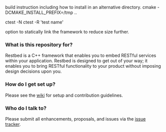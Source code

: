 build instruction including how to install in an alternative directory.
cmake -DCMAKE_INSTALL_PREFIX=/tmp ..

ctest -N
ctest -R 'test name'

option to statically link the framework to reduce size further.

### What is this repository for? ###

Restbed is a C++ framework that enables you to embed RESTful services within your application. Restbed is designed
to get out of your way; it enables you to bring RESTful functionality to your product without imposing design 
decisions upon you.

### How do I get set up? ###

Please see the [wiki](https://bitbucket.org/Corvusoft/restbed/wiki/Home) for setup and contribution guidelines.

### Who do I talk to? ###

Please submit all enhancements, proposals, and issues via the [issue tracker](https://bitbucket.org/Corvusoft/restbed/issues/new).
